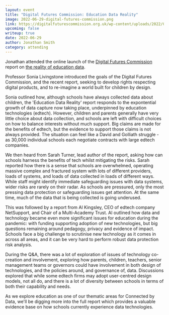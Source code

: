 ```yaml
---
layout: event
title: "Digital Futures Commission: Education Data Reality"
image: 2022-06-29-digital-futures-commission.png
link: https://digitalfuturescommission.org.uk/wp-content/uploads/2022/06/Education-data-reality-report.pdf
upcoming: false
writeup: true
date: 2022-06-29
author: Jonathan Smith
category: attending
---
```


Jonathan attended the online launch of the [Digital Futures Commission](https://digitalfuturescommission.org.uk/) report on [the reality of education data](https://digitalfuturescommission.org.uk/wp-content/uploads/2022/06/Education-data-reality-report.pdf). 

<!--more-->

Professor Sonia Livingstone introduced the goals of the Digital Futures Commission, and the recent report, seeking to develop rights respecting digital products, and to re-imagine a world built for children by design.
 
Sonia outlined how, although schools have always collected data about children, the 'Education Data Reality' report responds to the expontential growth of data capture now taking place, underpinned by education technologies (edtech). However, children and parents generally have very little choice about data collection, and schools are left with difficult choices on how to balance interests without much support. Big claims are made for the benefits of edtech, but the evidence to support those claims is not always provided. The situation can feel like a David and Golliath struggle - as 30,000 individual schools each negotiate contracts with large edtech companies. 

We then heard from Sarah Turner, lead author of the report, asking how can schools harness the benefits of tech whilst mitigating the risks. Sarah reported how there is a sense that schools are overwhelmed, operating massive complex and fractured system with lots of different providers, loads of systems, and loads of data collected in loads of different ways. While staff might identify immediate safeguarding issues with data systems, wider risks are rarely on their radar. As schools are pressured, only the most pressing data protection or safeguarding issues get attention. At the same time, much of the data that is being collected is going underused. 

This was followed by a report from Al Kingsley, CEO of edtech company NetSupport, and Chair of a Multi-Academy Trust. Al outlined how data and technology became even more significant issues for education during the pandemic: with funding supporting adoption of new technologies, but big questions remaining around pedagogy, privacy and evidence of impact. Schools face a big challenge to scrutinise new technology as it comes in across all areas, and it can be very hard to perform robust data protection risk analysis. 

During the Q&A, there was a lot of exploration of issues of technology co-creation and involvement, exploring how parents, children, teachers, senior management teams or governors could have involvement in both design of technologies, and the policies around, and governance of, data. Discussions explored that while some edtech firms may adopt user-centred design models, not all do, and there is a lot of diversity between schools in terms of both their capability and needs.

As we explore education as one of our thematic areas for Connected by Data, we'll be digging more into the full report which provides a valuable evidence base on how schools currently experience data technologies. 
